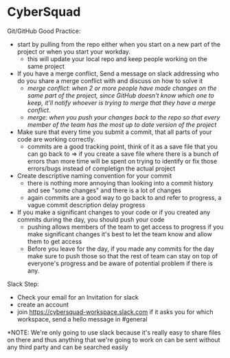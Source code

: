 # CyberSquad

Git/GitHub Good Practice:
  - start by pulling from the repo either when you start on a new part of the project or when you start your workday.
    - this will update your local repo and keep people working on the same project
  - If you have a merge conflict, Send a message on slack addressing who do you share a merge conflict with and discuss on how to solve it
    - *merge conflict: when 2 or more people have made changes on the same part of the project, since GitHub doesn't know which one to keep, it'll notify whoever is trying to merge that they have a merge conflict.*
    - *merge: when you push your changes back to the repo so that every member of the team has the most up to date version of the project*
  - Make sure that every time you submit a commit, that all parts of your code are working correctly.
    - commits are a good tracking point, think of it as a save file that you can go back to => if you create a save file where there is a bunch of errors than more time will be spent on trying to identify or fix those errors/bugs instead of completign the actual project
  - Create descriptive naming convention for your commit
    - there is nothing more annoying than looking into a commit history and see "some changes" and there is a lot of changes
    - again commits are a good way to go back to and refer to progress, a vague commit description delay progress
  - If you make a significant changes to your code or if you created any commits during the day, you should push your code
    - pushing allows members of the team to get access to progress if you make significant changes it's best to let the team know and allow them to get access
    - Before you leave for the day, if you made any commits for the day make sure to push those so that the rest of team can stay on top of everyone's progress and be aware of potential problem if there is any.


Slack Step:
  - Check your email for an Invitation for slack
  - create an account
  -  join https://cybersquad-workspace.slack.com if it asks you for which workspace, send a hello message in #general

  *NOTE: We're only going to use slack because it's really easy to share files on there and thus anything that we're going to work on can be sent without any third party and can be searched easily
